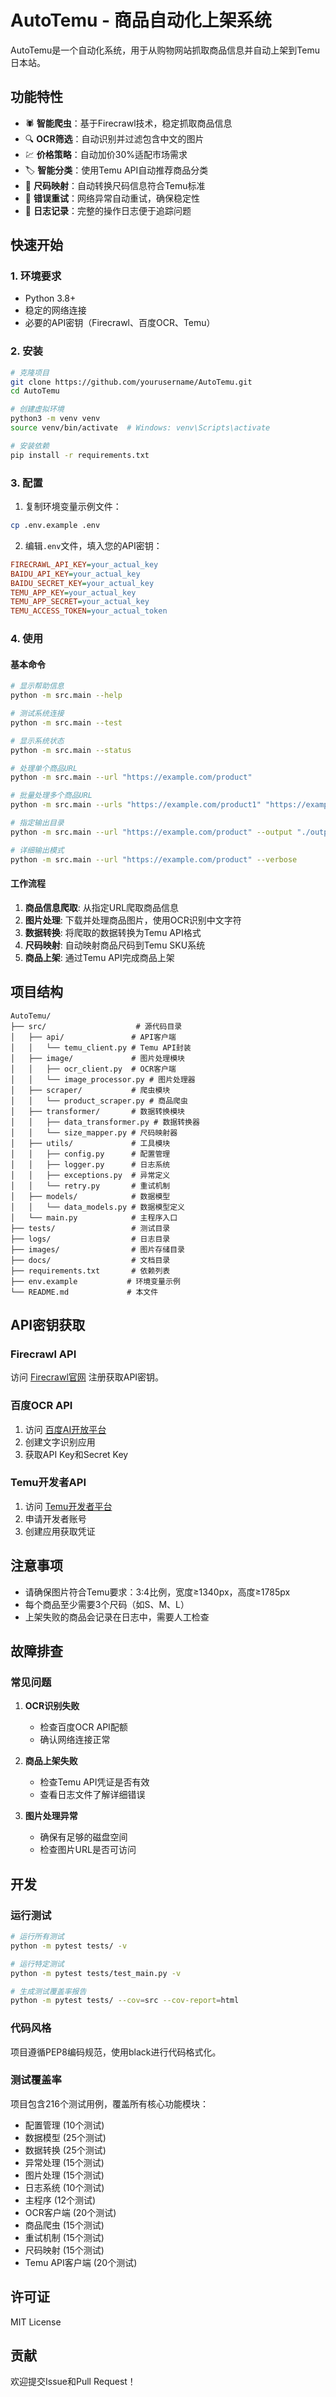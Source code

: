 # AutoTemu - 商品自动化上架系统

AutoTemu是一个自动化系统，用于从购物网站抓取商品信息并自动上架到Temu日本站。

## 功能特性

- 🕷️ **智能爬虫**：基于Firecrawl技术，稳定抓取商品信息
- 🔍 **OCR筛选**：自动识别并过滤包含中文的图片
- 💹 **价格策略**：自动加价30%适配市场需求
- 🏷️ **智能分类**：使用Temu API自动推荐商品分类
- 📏 **尺码映射**：自动转换尺码信息符合Temu标准
- 🔄 **错误重试**：网络异常自动重试，确保稳定性
- 📝 **日志记录**：完整的操作日志便于追踪问题

## 快速开始

### 1. 环境要求

- Python 3.8+
- 稳定的网络连接
- 必要的API密钥（Firecrawl、百度OCR、Temu）

### 2. 安装

```bash
# 克隆项目
git clone https://github.com/yourusername/AutoTemu.git
cd AutoTemu

# 创建虚拟环境
python3 -m venv venv
source venv/bin/activate  # Windows: venv\Scripts\activate

# 安装依赖
pip install -r requirements.txt
```

### 3. 配置

1. 复制环境变量示例文件：
```bash
cp .env.example .env
```

2. 编辑`.env`文件，填入您的API密钥：
```ini
FIRECRAWL_API_KEY=your_actual_key
BAIDU_API_KEY=your_actual_key
BAIDU_SECRET_KEY=your_actual_key
TEMU_APP_KEY=your_actual_key
TEMU_APP_SECRET=your_actual_key
TEMU_ACCESS_TOKEN=your_actual_token
```

### 4. 使用

#### 基本命令

```bash
# 显示帮助信息
python -m src.main --help

# 测试系统连接
python -m src.main --test

# 显示系统状态
python -m src.main --status

# 处理单个商品URL
python -m src.main --url "https://example.com/product"

# 批量处理多个商品URL
python -m src.main --urls "https://example.com/product1" "https://example.com/product2"

# 指定输出目录
python -m src.main --url "https://example.com/product" --output "./output"

# 详细输出模式
python -m src.main --url "https://example.com/product" --verbose
```

#### 工作流程

1. **商品信息爬取**: 从指定URL爬取商品信息
2. **图片处理**: 下载并处理商品图片，使用OCR识别中文字符
3. **数据转换**: 将爬取的数据转换为Temu API格式
4. **尺码映射**: 自动映射商品尺码到Temu SKU系统
5. **商品上架**: 通过Temu API完成商品上架

## 项目结构

```
AutoTemu/
├── src/                    # 源代码目录
│   ├── api/               # API客户端
│   │   └── temu_client.py # Temu API封装
│   ├── image/             # 图片处理模块
│   │   ├── ocr_client.py  # OCR客户端
│   │   └── image_processor.py # 图片处理器
│   ├── scraper/           # 爬虫模块
│   │   └── product_scraper.py # 商品爬虫
│   ├── transformer/       # 数据转换模块
│   │   ├── data_transformer.py # 数据转换器
│   │   └── size_mapper.py # 尺码映射器
│   ├── utils/             # 工具模块
│   │   ├── config.py      # 配置管理
│   │   ├── logger.py      # 日志系统
│   │   ├── exceptions.py  # 异常定义
│   │   └── retry.py       # 重试机制
│   ├── models/            # 数据模型
│   │   └── data_models.py # 数据模型定义
│   └── main.py            # 主程序入口
├── tests/                 # 测试目录
├── logs/                  # 日志目录
├── images/                # 图片存储目录
├── docs/                  # 文档目录
├── requirements.txt       # 依赖列表
├── env.example           # 环境变量示例
└── README.md             # 本文件
```

## API密钥获取

### Firecrawl API
访问 [Firecrawl官网](https://firecrawl.com) 注册获取API密钥。

### 百度OCR API
1. 访问 [百度AI开放平台](https://ai.baidu.com)
2. 创建文字识别应用
3. 获取API Key和Secret Key

### Temu开发者API
1. 访问 [Temu开发者平台](https://seller.temu.com)
2. 申请开发者账号
3. 创建应用获取凭证

## 注意事项

- 请确保图片符合Temu要求：3:4比例，宽度≥1340px，高度≥1785px
- 每个商品至少需要3个尺码（如S、M、L）
- 上架失败的商品会记录在日志中，需要人工检查

## 故障排查

### 常见问题

1. **OCR识别失败**
   - 检查百度OCR API配额
   - 确认网络连接正常

2. **商品上架失败**
   - 检查Temu API凭证是否有效
   - 查看日志文件了解详细错误

3. **图片处理异常**
   - 确保有足够的磁盘空间
   - 检查图片URL是否可访问

## 开发

### 运行测试

```bash
# 运行所有测试
python -m pytest tests/ -v

# 运行特定测试
python -m pytest tests/test_main.py -v

# 生成测试覆盖率报告
python -m pytest tests/ --cov=src --cov-report=html
```

### 代码风格

项目遵循PEP8编码规范，使用black进行代码格式化。

### 测试覆盖率

项目包含216个测试用例，覆盖所有核心功能模块：
- 配置管理 (10个测试)
- 数据模型 (25个测试)
- 数据转换 (25个测试)
- 异常处理 (15个测试)
- 图片处理 (15个测试)
- 日志系统 (10个测试)
- 主程序 (12个测试)
- OCR客户端 (20个测试)
- 商品爬虫 (15个测试)
- 重试机制 (15个测试)
- 尺码映射 (15个测试)
- Temu API客户端 (20个测试)

## 许可证

MIT License

## 贡献

欢迎提交Issue和Pull Request！
